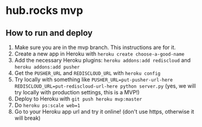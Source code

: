 # hub.rocks mvp

## How to run and deploy
1. Make sure you are in the mvp branch. This instructions are for it.
2. Create a new app in Heroku with `heroku create choose-a-good-name`
3. Add the necessary Heroku plugins: `heroku addons:add rediscloud` and `heroku addons:add pusher`
4. Get the `PUSHER_URL` and `REDISCLOUD_URL` with `heroku config`
5. Try locally with something like `PUSHER_URL=put-pusher-url-here REDISCLOUD_URL=put-rediscloud-url-here python server.py` (yes, we will try locally with production settings, this is a MVP!)
6. Deploy to Heroku with `git push heroku mvp:master`
7. Do `heroku ps:scale web=1`
8. Go to your Heroku app url and try it online! (don't use https, otherwise it will break)

